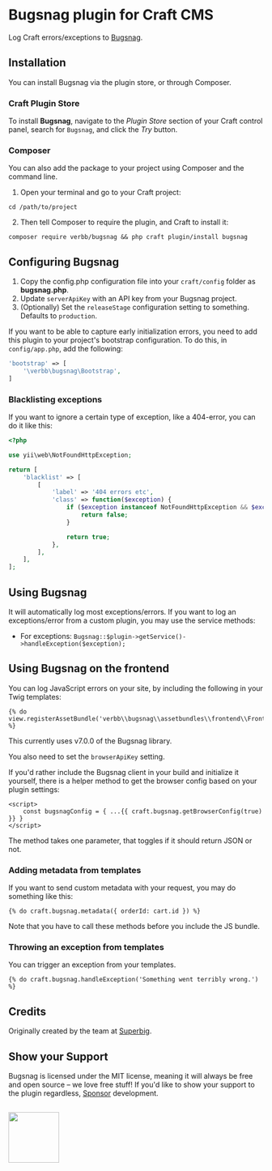# Bugsnag plugin for Craft CMS
Log Craft errors/exceptions to [Bugsnag](https://www.bugsnag.com/).

## Installation
You can install Bugsnag via the plugin store, or through Composer.

### Craft Plugin Store
To install **Bugsnag**, navigate to the _Plugin Store_ section of your Craft control panel, search for `Bugsnag`, and click the _Try_ button.

### Composer
You can also add the package to your project using Composer and the command line.

1. Open your terminal and go to your Craft project:
```shell
cd /path/to/project
```

2. Then tell Composer to require the plugin, and Craft to install it:
```shell
composer require verbb/bugsnag && php craft plugin/install bugsnag
```

## Configuring Bugsnag
1. Copy the config.php configuration file into your `craft/config` folder as **bugsnag.php**.
2. Update `serverApiKey` with an API key from your Bugsnag project.
3. (Optionally) Set the `releaseStage` configuration setting to something. Defaults to `production`.

If you want to be able to capture early initialization errors, you need to add this plugin to your project's bootstrap configuration. To do this, in `config/app.php`, add the following:

```php
'bootstrap' => [
    '\verbb\bugsnag\Bootstrap',
]
```

### Blacklisting exceptions
If you want to ignore a certain type of exception, like a 404-error, you can do it like this: 

```php
<?php

use yii\web\NotFoundHttpException;

return [
    'blacklist' => [
        [
            'label' => '404 errors etc',
            'class' => function($exception) {
                if ($exception instanceof NotFoundHttpException && $exception->statusCode === 404) {
                    return false;
                }

                return true;
            },
        ],
    ],  
];
```

## Using Bugsnag
It will automatically log most exceptions/errors. If you want to log an exceptions/error from a custom plugin, you may use the service methods:

- For exceptions: `Bugsnag::$plugin->getService()->handleException($exception);`

## Using Bugsnag on the frontend
You can log JavaScript errors on your site, by including the following in your Twig templates:

```twig
{% do view.registerAssetBundle('verbb\\bugsnag\\assetbundles\\frontend\\FrontEndAsset') %}
```

This currently uses v7.0.0 of the Bugsnag library.

You also need to set the `browserApiKey` setting.

If you'd rather include the Bugsnag client in your build and initialize it yourself, there is a helper method to get the browser config based on your plugin settings:

```twig
<script>
    const bugsnagConfig = { ...{{ craft.bugsnag.getBrowserConfig(true) }} }
</script>
```

The method takes one parameter, that toggles if it should return JSON or not.

### Adding metadata from templates
If you want to send custom metadata with your request, you may do something like this:

```twig
{% do craft.bugsnag.metadata({ orderId: cart.id }) %}
```

Note that you have to call these methods before you include the JS bundle.

### Throwing an exception from templates
You can trigger an exception from your templates.

```twig
{% do craft.bugsnag.handleException('Something went terribly wrong.') %}
```

## Credits
Originally created by the team at [Superbig](https://superbig.co/).

## Show your Support
Bugsnag is licensed under the MIT license, meaning it will always be free and open source – we love free stuff! If you'd like to show your support to the plugin regardless, [Sponsor](https://github.com/sponsors/verbb) development.

<h2></h2>

<a href="https://verbb.io" target="_blank">
    <img width="100" src="https://verbb.io/assets/img/verbb-pill.svg">
</a>
